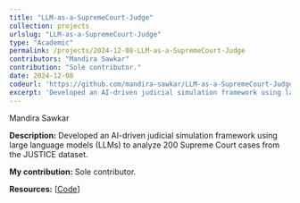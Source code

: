 ```yaml
---
title: "LLM-as-a-SupremeCourt-Judge"
collection: projects
urlslug: "LLM-as-a-SupremeCourt-Judge"
type: "Academic"
permalink: /projects/2024-12-08-LLM-as-a-SupremeCourt-Judge
contributors: "Mandira Sawkar"
contribution: "Sole contributor."
date: 2024-12-08
codeurl: 'https://github.com/mandira-sawkar/LLM-as-a-SupremeCourt-Judge'
excerpt: 'Developed an AI-driven judicial simulation framework using large language models (LLMs) to analyze 200 Supreme Court cases from the JUSTICE dataset.'
---
```


Mandira Sawkar

**Description:**
Developed an AI-driven judicial simulation framework using large language models (LLMs) to analyze 200 Supreme Court cases from the JUSTICE dataset.

**My contribution:**
Sole contributor.

**Resources:** [[Code](https://github.com/mandira-sawkar/LLM-as-a-SupremeCourt-Judge)]
